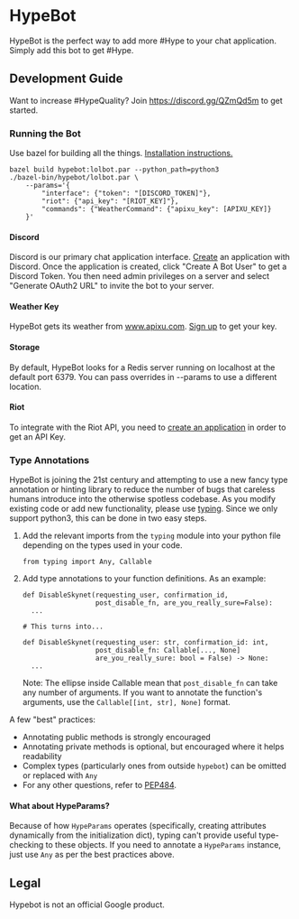# HypeBot

HypeBot is the perfect way to add more #Hype to your chat application. Simply
add this bot to get #Hype.

## Development Guide

Want to increase #HypeQuality? Join https://discord.gg/QZmQd5m to get started.

### Running the Bot

Use bazel for building all the things.
[Installation instructions.](https://docs.bazel.build/versions/master/install.html)

```
bazel build hypebot:lolbot.par --python_path=python3
./bazel-bin/hypebot/lolbot.par \
    --params='{
        "interface": {"token": "[DISCORD_TOKEN]"},
        "riot": {"api_key": "[RIOT_KEY]"},
        "commands": {"WeatherCommand": {"apixu_key": [APIXU_KEY]}
    }'
```

#### Discord

Discord is our primary chat application interface.
[Create](https://discordapp.com/developers/applications/me/create) an
application with Discord. Once the application is created, click "Create A Bot
User" to get a Discord Token. You then need admin privileges
on a server and select "Generate OAuth2 URL" to invite the bot to your server.

#### Weather Key

HypeBot gets its weather from www.apixu.com. [Sign
up](https://www.apixu.com/doc/getting-started.aspx) to get your key.

#### Storage

By default, HypeBot looks for a Redis server running on localhost at the default
port 6379.  You can pass overrides in --params to use a different location.

#### Riot

To integrate with the Riot API, you need to [create an
application](https://developer.riotgames.com/create-app/) in order to get an API
Key.

### Type Annotations

HypeBot is joining the 21st century and attempting to use a new fancy type
annotation or hinting library to reduce the number of bugs that careless humans
introduce into the otherwise spotless codebase. As you modify existing code or
add new functionality, please use
[typing](https://docs.python.org/3/library/typing.html). Since we only support
python3, this can be done in two easy steps.

1.  Add the relevant imports from the `typing` module into your python file
    depending on the types used in your code.
    ```
    from typing import Any, Callable
    ```

1.  Add type annotations to your function definitions. As an example:
    ```
    def DisableSkynet(requesting_user, confirmation_id,
                      post_disable_fn, are_you_really_sure=False):
      ...

    # This turns into...

    def DisableSkynet(requesting_user: str, confirmation_id: int,
                      post_disable_fn: Callable[..., None]
                      are_you_really_sure: bool = False) -> None:
      ...
    ```

    Note: The ellipse inside Callable mean that `post_disable_fn` can take any
    number of arguments. If you want to annotate the function's arguments, use
    the `Callable[[int, str], None]` format.

A few "best" practices:

*   Annotating public methods is strongly encouraged
*   Annotating private methods is optional, but encouraged where it helps
    readability
*   Complex types (particularly ones from outside `hypebot`) can
    be omitted or replaced with `Any`
*   For any other questions, refer to
    [PEP484](https://www.python.org/dev/peps/pep-0484/#the-typing-module).

#### What about HypeParams?

Because of how `HypeParams` operates (specifically, creating attributes
dynamically from the initialization dict), typing can't provide useful
type-checking to these objects. If you need to annotate a `HypeParams` instance,
just use `Any` as per the best practices above.

## Legal

Hypebot is not an official Google product.
